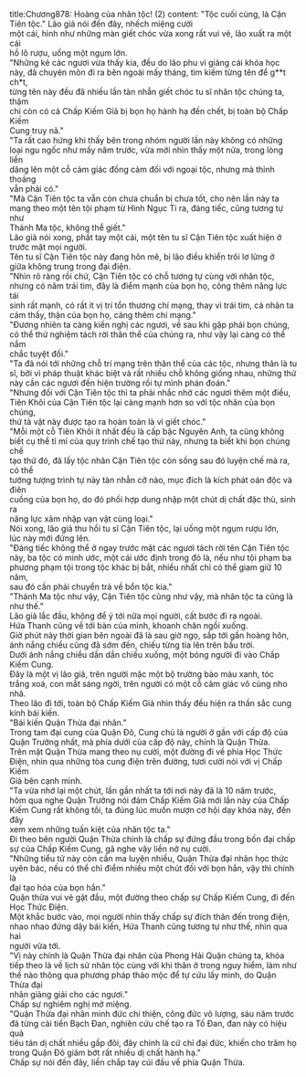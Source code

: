 title:Chương878: Hoàng của nhân tộc! (2)
content:
"Tộc cuối cùng, là Cận Tiên tộc." Lão giả nói đến đây, nhếch miệng cười<br>một cái, hình như những màn giết chóc vừa xong rất vui vẻ, lão xuất ra một cái<br>hồ lô rượu, uống một ngụm lớn.<br>"Những kẻ các ngươi vừa thấy kia, đều do lão phu vì giảng cái khóa học<br>này, đã chuyên môn đi ra bên ngoài mấy tháng, tìm kiếm từng tên để g**t ch*t,<br>từng tên này đều đã nhiều lần tàn nhẫn giết chóc tu sĩ nhân tộc chúng ta, thậm<br>chí còn có cả Chấp Kiếm Giả bị bọn họ hành hạ đến chết, bị toàn bộ Chấp Kiếm<br>Cung truy nã."<br>"Ta rất cao hứng khi thấy bên trong nhóm người lần này không có những<br>loại ngu ngốc như mấy năm trước, vừa mới nhìn thấy một nửa, trong lòng liền<br>dâng lên một cỗ cảm giác đồng cảm đối với ngoại tộc, nhưng mà thỉnh thoảng<br>vẫn phải có."<br>"Mà Cận Tiên tộc ta vẫn còn chưa chuẩn bị chưa tốt, cho nên lần này ta<br>mang theo một tên tội phạm từ Hình Ngục Ti ra, đáng tiếc, cũng tương tự như<br>Thánh Ma tộc, không thể giết."<br>Lão giả nói xong, phất tay một cái, một tên tu sĩ Cận Tiên tộc xuất hiện ở<br>trước mặt mọi người.<br>Tên tu sĩ Cận Tiên tộc này đang hôn mê, bị lão điều khiển trôi lơ lửng ở<br>giữa không trung trong đại điện.<br>"Nhìn rõ ràng rồi chứ, Cận Tiên tộc có chỗ tương tự cùng với nhân tộc,<br>nhưng có năm trái tim, đây là điểm mạnh của bọn họ, công thêm năng lực tái<br>sinh rất mạnh, có rất ít vị trí tổn thương chí mạng, thay vì trái tim, cá nhân ta<br>cảm thấy, thận của bọn họ, càng thêm chí mạng."<br>"Đương nhiên ta càng kiến nghị các ngươi, về sau khi gặp phải bọn chúng,<br>có thể thử nghiệm tách rời thân thể của chúng ra, như vậy lại càng có thể nắm<br>chắc tuyệt đối."<br>"Ta đã nói tới những chỗ trí mạng trên thân thể của các tộc, nhưng thân là tu<br>sĩ, bởi vì pháp thuật khác biệt và rất nhiều chỗ không giống nhau, những thứ<br>này cần các ngươi đến hiện trường rồi tự mình phán đoán."<br>"Nhưng đối với Cận Tiên tộc thì ta phải nhắc nhở các ngươi thêm một điều,<br>Tiên Khôi của Cận Tiên tộc lại càng mạnh hơn so với tộc nhân của bọn chúng,<br>thứ tà vật này được tạo ra hoàn toàn là vì giết chóc."<br>"Mỗi một cỗ Tiên Khôi ít nhất đều là cấp bậc Nguyên Anh, ta cũng không<br>biết cụ thể tỉ mỉ của quy trình chế tạo thứ này, nhưng ta biết khi bọn chúng chế<br>tạo thứ đó, đã lấy tộc nhân Cận Tiên tộc còn sống sau đó luyện chế mà ra, có thể<br>tưởng tượng trình tự này tàn nhẫn cỡ nào, mục đích là kích phát oán độc và điên<br>cuồng của bọn họ, do đó phối hợp dung nhập một chút dị chất đặc thù, sinh ra<br>năng lực xâm nhập vạn vật cùng loại."<br>Nói xong, lão giả thu hồi tu sĩ Cận Tiên tộc, lại uống một ngụm rượu lớn,<br>lúc này mới đứng lên.<br>"Đáng tiếc không thể ở ngay trước mặt các ngươi tách rời tên Cận Tiên tộc<br>này, ba tộc có minh ước, một cái ước định trong đó là, nếu như tội phạm ba<br>phương phạm tội trong tộc khác bị bắt, nhiều nhất chỉ có thể giam giữ 10 năm,<br>sau đó cần phải chuyển trả về bổn tộc kia."<br>"Thánh Ma tộc như vậy, Cận Tiên tộc cũng như vậy, mà nhân tộc ta cũng là<br>như thế."<br>Lão giả lắc đầu, không để ý tới nữa mọi người, cất bước đi ra ngoài.<br>Hứa Thanh cũng về tới bàn của mình, khoanh chân ngồi xuống.<br>Giờ phút này thời gian bên ngoài đã là sau giờ ngọ, sắp tới gần hoàng hôn,<br>ánh nắng chiều cũng đã sớm đến, chiếu từng tia lên trên bầu trời.<br>Dưới ánh nắng chiều dần dần chiếu xuống, một bóng người đi vào Chấp<br>Kiếm Cung.<br>Đây là một vị lão giả, trên người mặc một bộ trường bào màu xanh, tóc<br>trắng xoá, con mắt sáng ngời, trên người có một cỗ cảm giác vô cùng nho nhã.<br>Theo lão đi tới, toàn bộ Chấp Kiếm Giả nhìn thấy đều hiện ra thần sắc cung<br>kính bái kiến.<br>"Bái kiến Quận Thừa đại nhân."<br>Trong tam đại cung của Quận Đô, Cung chủ là người ở gần với cấp độ của<br>Quận Trưởng nhất, mà phía dưới của cấp độ này, chính là Quận Thừa.<br>Trên mặt Quận Thừa mang theo nụ cười, một đường đi về phía Học Thức<br>Điện, nhìn qua những tòa cung điện trên đường, tươi cười nói với vị Chấp Kiếm<br>Giả bên cạnh mình.<br>"Ta vừa nhớ lại một chút, lần gần nhất ta tới nơi này đã là 10 năm trước,<br>hôm qua nghe Quận Trưởng nói đám Chấp Kiếm Giả mới lần này của Chấp<br>Kiếm Cung rất không tồi, ta đúng lúc muốn mượn cơ hội dạy khóa này, đến đây<br>xem xem những tuấn kiệt của nhân tộc ta."<br>Đi theo bên người Quận Thừa chính là chấp sự đứng đầu trong bốn đại chấp<br>sự của Chấp Kiếm Cung, gã nghe vậy liền nở nụ cười.<br>"Những tiểu tử này còn cần ma luyện nhiều, Quận Thừa đại nhân học thức<br>uyên bác, nếu có thể chỉ điểm nhiều một chút đối với bọn hắn, vậy thì chính là<br>đại tạo hóa của bọn hắn."<br>Quận thừa vui vẻ gật đầu, một đường theo chấp sự Chấp Kiếm Cung, đi đến<br>Học Thức Điện.<br>Một khắc bước vào, mọi người nhìn thấy chấp sự đích thân đến trong điện,<br>nhao nhao đứng dậy bái kiến, Hứa Thanh cũng tương tự như thế, nhìn qua hai<br>người vừa tới.<br>"Vị này chính là Quận Thừa đại nhân của Phong Hải Quận chúng ta, khóa<br>tiếp theo là về lịch sử nhân tộc cùng với khi thân ở trong nguy hiểm, làm như<br>thế nào thông qua phương pháp thảo mộc để tự cứu lấy mình, do Quận Thừa đại<br>nhân giảng giải cho các ngươi."<br>Chấp sự nghiêm nghị mở miệng.<br>"Quận Thừa đại nhân minh đức chí thiện, công đức vô lượng, sáu năm trước<br>đã từng cải tiến Bạch Đan, nghiên cứu chế tạo ra Tố Đan, đan này có hiệu quả<br>tiêu tán dị chất nhiều gấp đôi, đây chính là cử chỉ đại đức, khiến cho trăm họ<br>trong Quận Đô giảm bớt rất nhiều dị chất hành hạ."<br>Chấp sự nói đến đây, liền chắp tay cúi đầu về phía Quận Thừa.